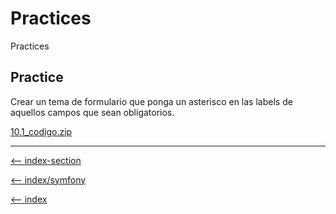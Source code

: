 
# Practices

Practices

## Practice

Crear un tema de formulario que ponga un asterisco en las labels de aquellos campos que sean obligatorios.

[10.1_codigo.zip](/symfony/trainingIT/10-forms/10.1_codigo.zip)

---

[<-- index-section](/symfony/trainingIT/index.md)

[<-- index/symfony](/symfony/index.md)

[<-- index](/README.md)
